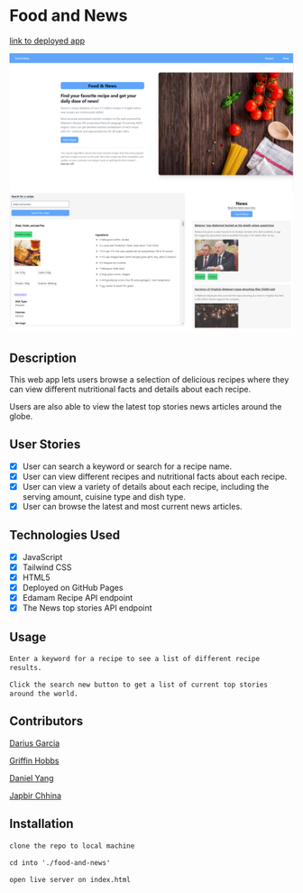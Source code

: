 # Food and News

[link to deployed app](https://dariusgarcia.github.io/food-and-news/)

![Screenshot of web app](./assets/images/homepage.png)
![Screenshot of web app](./assets/images/dashboard.png)

## Description

This web app lets users browse a selection of delicious recipes where they can view different nutritional facts and details about each recipe. 

Users are also able to view the latest top stories news articles around the globe. 

## User Stories

- [x] User can search a keyword or search for a recipe name.
- [x] User can view different recipes and nutritional facts about each recipe.
- [x] User can view a variety of details about each recipe, including the serving amount, cuisine type and dish type.
- [x] User can browse the latest and most current news articles.

## Technologies Used

- [x] JavaScript
- [x] Tailwind CSS
- [x] HTML5
- [x] Deployed on GitHub Pages
- [x] Edamam Recipe API endpoint
- [x] The News top stories API endpoint

## Usage

```
Enter a keyword for a recipe to see a list of different recipe results.
```

```
Click the search new button to get a list of current top stories around the world.
```

## Contributors

[Darius Garcia](https://github.com/dariusgarcia/)

[Griffin Hobbs](https://github.com/ffirgin)

[Daniel Yang](https://github.com/danielshang11)

[Japbir Chhina](https://github.com/japchhina)


## Installation

```
clone the repo to local machine
```
```
cd into './food-and-news'
```
```
open live server on index.html
```

